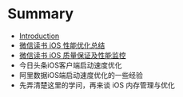 # Summary

* [Introduction](README.md)
* [微信读书 iOS 性能优化总结](wei-xin-du-shu-ios-xing-neng-you-hua-zong-jie.md)
* [微信读书 iOS 质量保证及性能监控](wei-xin-du-shu-ios-zhi-liang-bao-zheng-ji-xing-neng-jian-kong.md)
* 今日头条iOS客户端启动速度优化
* 阿里数据iOS端启动速度优化的一些经验
* 先弄清楚这里的学问，再来谈 iOS 内存管理与优化

